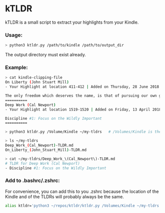 # kTLDR

kTLDR is a small script to extract your highlights from your Kindle.

### Usage:
```sh
> python3 ktldr.py /path/to/kindle /path/to/output_dir
```
The output directory must exist already.

### Example:
```sh
> cat kindle-clipping-file
On Liberty (John Stuart Mill)
- Your Highlight at location 411-412 | Added on Thursday, 28 June 2018 14:29:13

The only freedom which deserves the name, is that of pursuing our own good in our own way, so long as we do not attempt to deprive others of theirs, or impede their efforts to obtain it.
==========
Deep Work (Cal Newport)
- Your Highlight at location 1519-1520 | Added on Friday, 13 April 2018 12:04:15

Discipline #1: Focus on the Wildly Important
==========

> python3 ktldr.py /Volume/Kindle ~/my-tldrs   # /Volumes/Kindle is the default on OSX

> ls ~/my-tldrs
Deep_Work_(Cal_Newport)-TLDR.md
On_Liberty_(John_Stuart_Mill)-TLDR.md

> cat ~/my-tldrs/Deep_Work_\(Cal_Newport\)-TLDR.md
# TLDR for Deep Work (Cal Newport)
- Discipline #1: Focus on the Wildly Important
```

### Add to .bashrc/.zshrc:
For convenience, you can add this to you .zshrc because the location of the Kindle and of the TLDRs will probably always be the same.

```sh
alias ktldr='python3 ~/repos/ktldr/ktldr.py /Volumes/Kindle ~/my-tldrs'
```
